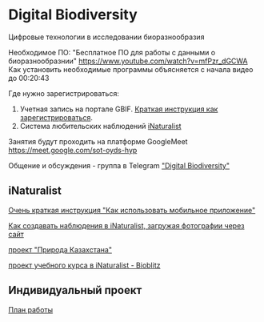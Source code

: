 # Digital Biodiversity
Цифровые технологии в исследовании биоразнообразия

Необходимое ПО: "Бесплатное ПО для работы с данными о биоразнообразнии" https://www.youtube.com/watch?v=mfPzr_dGCWA
<br>Как установить необходимые программы объясняется с начала видео до 00:20:43

Где нужно зарегистрироваться:
1. Учетная запись на портале GBIF. [Краткая инструкция как зарегистрироваться](http://gbif.ru/files/manuals/GBIF_personal_account.pdf).
2. Система любительских наблюдений [iNaturalist](https://inaturalist.org)

Занятия будут проходить на платформе GoogleMeet <br>  https://meet.google.com/sot-oyds-hyp

Общение и обсуждения - группа в Telegram
["Digital Biodiversity"](https://t.me/+SmlsQuUsZpg1ZmQy)

## iNaturalist
[Очень краткая инструкция "Как использовать мобильное приложение"](https://www.youtube.com/watch?v=xENz1xRu0wI)

[Как создавать наблюдения в iNaturalist, загружая фотографии через сайт](https://www.youtube.com/watch?v=TIRGpO2R7uQ)

[проект "Природа Казахстана"](https://www.inaturalist.org/projects/nature-of-kazakhstan)

[проект учебного курса в iNaturalist - Bioblitz](https://www.inaturalist.org/projects/digital-biodiversity-karaganda-2022)

## Индивидуальный проект
[План работы](https://github.com/MaxCarabus/DigitalBiodiversityKaraganda/blob/main/Personal_Project.pdf)
